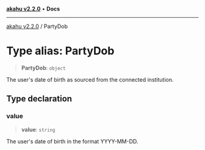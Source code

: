 [**akahu v2.2.0**](../README.md) • **Docs**

***

[akahu v2.2.0](../README.md) / PartyDob

# Type alias: PartyDob

> **PartyDob**: `object`

The user's date of birth as sourced from the connected institution.

## Type declaration

### value

> **value**: `string`

The user's date of birth in the format YYYY-MM-DD.

